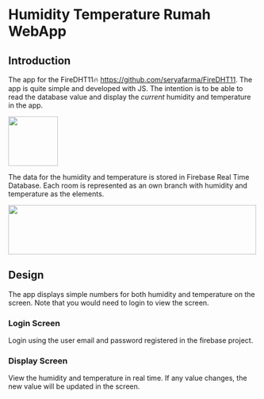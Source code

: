 # Humidity Temperature Rumah WebApp
## Introduction
The app for the FireDHT11🔥 https://github.com/seryafarma/FireDHT11. The app is quite simple and developed with JS. The intention is to be able to read the database value and display the *current* humidity and temperature in the app.

<img src="https://upload.wikimedia.org/wikipedia/commons/6/6a/JavaScript-logo.png" width="100" height="100" />

The data for the humidity and temperature is stored in Firebase Real Time Database. Each room is represented as an own branch with humidity and temperature as the elements.

<img src="https://www.gstatic.com/devrel-devsite/prod/vd277a93d7226f1fcf53372e6780919bb823bca6ca1c3adbaa8a14ef6554ad67d/firebase/images/lockup.svg" width="500" height="100" />


## Design
The app displays simple numbers for both humidity and temperature on the screen. Note that you would need to login to view the screen.

### Login Screen
Login using the user email and password registered in the firebase project.

### Display Screen
View the humidity and temperature in real time. If any value changes, the new value will be updated in the screen.
